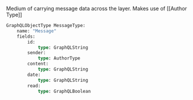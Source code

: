 
Medium of carrying message data across the layer. Makes use of [[Author Type]]

```graphql
GraphQLObjectType MessageType:
    name: "Message"
    fields: 
        id:
            type: GraphQLString
        sender:
            type: AuthorType
        content:
            type: GraphQLString
        date:
            type: GraphQLString
        read:
            type: GraphQLBoolean
```

